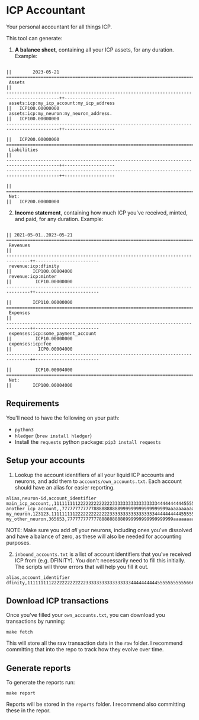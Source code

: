 # ICP Accountant

Your personal accountant for all things ICP.

This tool can generate:

1. **A balance sheet**, containing all your ICP assets, for any duration. Example:

```
                                                                                          ||        2023-05-21
==========================================================================================++===================
 Assets                                                                                   ||
------------------------------------------------------------------------------------------++-------------------
 assets:icp:my_icp_account:my_icp_address                                                 ||   ICP100.00000000
 assets:icp:my_neuron:my_neuron_address.                                                  ||   ICP100.00000000
------------------------------------------------------------------------------------------++-------------------
                                                                                          ||   ICP200.00000000
==========================================================================================++===================
 Liabilities                                                                              ||
------------------------------------------------------------------------------------------++-------------------
------------------------------------------------------------------------------------------++-------------------
                                                                                          ||
==========================================================================================++===================
 Net:                                                                                     ||   ICP200.00000000
```

2. **Income statement**, containing how much ICP you've received, minted, and paid, for any duration. Example:
```
                                                                               || 2021-05-01..2023-05-21
===============================================================================++========================
 Revenues                                                                      ||
-------------------------------------------------------------------------------++------------------------
 revenue:icp:dfinity                                                           ||        ICP100.00004000
 revenue:icp:minter                                                            ||         ICP10.00000000
-------------------------------------------------------------------------------++------------------------
                                                                               ||        ICP110.00000000
===============================================================================++========================
 Expenses                                                                      ||
-------------------------------------------------------------------------------++------------------------
 expenses:icp:some_payment_account                                             ||         ICP10.00000000
 expenses:icp:fee                                                              ||          ICP0.00004000
-------------------------------------------------------------------------------++------------------------
                                                                               ||         ICP10.00004000
===============================================================================++========================
 Net:                                                                          ||        ICP100.00004000
```

## Requirements

You'll need to have the following on your path:

* `python3`
* `hledger` (`brew install hledger`)
* Install the `requests` python package: `pip3 install requests`

## Setup your accounts

1. Lookup the account identifiers of all your liquid ICP accounts and neurons, and add them to `accounts/own_accounts.txt`. Each account should have an alias for easier reporting.

```
alias,neuron-id,account_identifier
main_icp_account,,1111111112222222222222333333333333333334444444444555555555556666
another_icp_account,,7777777777778888888888999999999999999999aaaaaaaaaaabbbbbbbbbbbbb
my_neuron,123123,1111111112222222222222333333333333333334444444444555555555556666
my_other_neuron,365653,7777777777778888888888999999999999999999aaaaaaaaaaabbbbbbbbbbbbb
```

NOTE: Make sure you add _all_ your neurons, including ones you've dissolved and have a balance of zero, as these will also be needed for accounting purposes.

2. `inbound_accounts.txt` is a list of account identifiers that you've received ICP from (e.g. DFINITY). You don't necessarily need to fill this initially. The scripts will throw errors that will help you fill it out.

```
alias,account_identifier
dfinity,1111111112222222222222333333333333333334444444444555555555556666
```

## Download ICP transactions

Once you've filled your `own_accounts.txt`, you can download you transactions by running:

```
make fetch
```

This will store all the raw transaction data in the `raw` folder. I recommend committing that into the repo to track how they evolve over time.

## Generate reports

To generate the reports run:

```
make report
```

Reports will be stored in the `reports` folder. I recommend also committing these in the repor.
